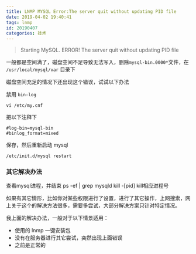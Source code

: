 ```yaml
---
title: LNMP MYSQL Error:The server quit without updating PID file
date: 2019-04-02 19:40:41
tags: lnmp
id: 20190407
categories: 技术
---
```



> Starting MySQL. ERROR! The server quit without updating PID file 


一般都是空间满了，磁盘空间不足导致无法写入，删除`mysql-bin.0000*`文件，在 `/usr/local/mysql/var` 目录下

磁盘空间充足的情况下还出现这个错误，试试以下办法

禁用 `bin-log`

`vi /etc/my.cnf`

把以下注释下

```
#log-bin=mysql-bin
#binlog_format=mixed
```

保存，然后重新启动 mysql

`/etc/init.d/mysql restart`

### 其它解决办法

查看mysql进程，并结束 ps -ef | grep mysqld kill -[pid]  kill相应进程号


如果有其它情形，比如你对某些权限进行了设置，进行了其它操作，上网搜索，网上关于这个的解决方法很多，需要多尝试，大部分解决方案只针对特定情况。

我上面的解决办法，一般对于以下情景适用：

* 使用的 lnmp 一键安装包
* 没有在服务器进行其它尝试，突然出现上面错误
* 之前是正常的





